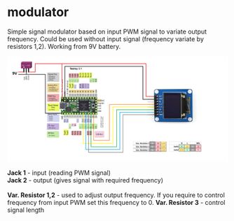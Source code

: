 # modulator

Simple signal modulator based on input PWM signal to variate output frequency. Could be used without input signal (frequency variate by resistors 1,2).
Working from 9V battery.

![alt tag](https://github.com/mcfly722/modulator/blob/main/schema.png?raw=true)

<b>Jack 1</b> - input (reading PWM signal)<br>
<b>Jack 2</b> - output (gives signal with required frequency)<br>
<br>
<b>Var. Resistor 1,2</b> - used to adjust output frequency. If you require to control frequency from input PWM set this frequency to 0.
<b>Var. Resistor 3</b> - control signal length
